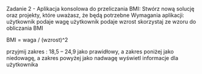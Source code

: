 Zadanie 2 - Aplikacja konsolowa do przeliczania BMI:
Stwórz nową solucję oraz projekty, które uważasz, że będą potrzebne
Wymagania aplikacji: 
użytkownik podaje wagę
użytkownik podaje wzrost
skorzystaj ze wzoru do obliczania BMI

BMI = waga / (wzrost)^2

przyjmij zakres : 18,5 – 24,9  jako prawidłowy, a zakres poniżej jako niedowagę, a zakres powyżej jako nadwagę
wyświetl informacje dla użytkownika